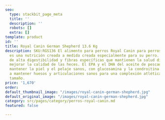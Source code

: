 ```yaml
---
seo:
  type: stackbit_page_meta
  title: ''
  description: ''
  robots: []
  extra: []
template: product
id: ''
title: Royal Canin German Shepherd 13.6 Kg
description: SKU:RGS136 El alimento para perros Royal Canin para perros Pastor Alemán
  es una nutrición creada a medida creada especialmente para su perro. Con proteínas
  de alta digestibilidad y fibras específicas que mantienen la salud digestiva, para
  mejorar la calidad de las heces. El EPA y el DHA del aceite de pescado ayudan a
  mantener la piel y el pelaje sanos, con glucosamina y la condroitina que ayudan
  a mantener huesos y articulaciones sanos para una complexión atlética y de gran
  tamaño.
price: '1,670'
order: 
default_thumbnail_image: "/images/royal-canin-german-shepherd.jpg"
default_original_image: "/images/royal-canin-german-shepherd.jpg"
category: src/pages/category/perros-royal-canin.md
featured: false

---
```

